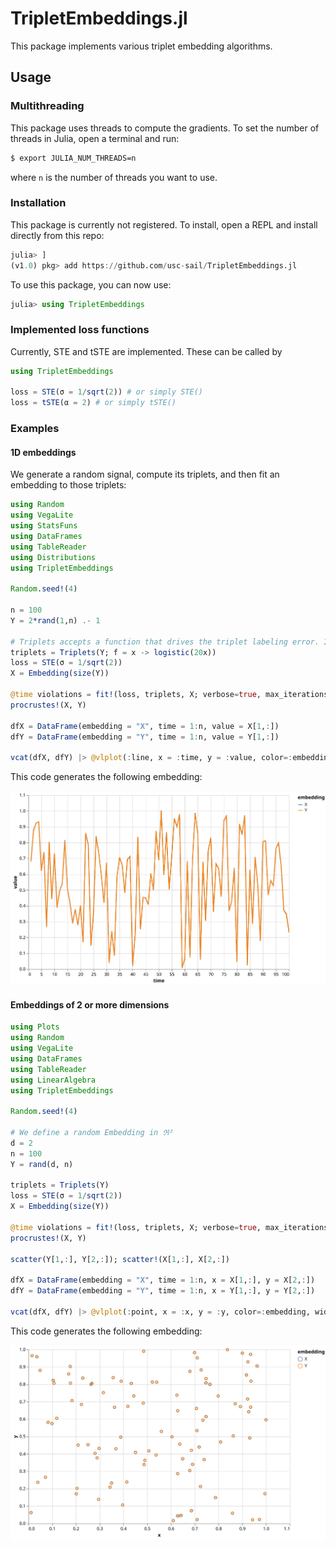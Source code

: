 # TripletEmbeddings.jl
This package implements various triplet embedding algorithms.

## Usage
### Multithreading
This package uses threads to compute the gradients. To set the number of threads in Julia, open a terminal and run:

```bash
$ export JULIA_NUM_THREADS=n
```
where `n` is the number of threads you want to use.

### Installation
This package is currently not registered. To install, open a REPL and install directly from this repo:

```julia
julia> ]
(v1.0) pkg> add https://github.com/usc-sail/TripletEmbeddings.jl
```
To use this package, you can now use:

```julia
julia> using TripletEmbeddings
```

### Implemented loss functions
Currently, STE and tSTE are implemented. These can be called by

```julia
using TripletEmbeddings

loss = STE(σ = 1/sqrt(2)) # or simply STE()
loss = tSTE(α = 2) # or simply tSTE()
```

### Examples
#### 1D embeddings
We generate a random signal, compute its triplets, and then fit an embedding to those triplets:

```julia
using Random
using VegaLite
using StatsFuns
using DataFrames
using TableReader
using Distributions
using TripletEmbeddings

Random.seed!(4)

n = 100
Y = 2*rand(1,n) .- 1

# Triplets accepts a function that drives the triplet labeling error. In this case, the logistic function is used
triplets = Triplets(Y; f = x -> logistic(20x))
loss = STE(σ = 1/sqrt(2))
X = Embedding(size(Y))

@time violations = fit!(loss, triplets, X; verbose=true, max_iterations=1000)
procrustes!(X, Y)

dfX = DataFrame(embedding = "X", time = 1:n, value = X[1,:])
dfY = DataFrame(embedding = "Y", time = 1:n, value = Y[1,:])

vcat(dfX, dfY) |> @vlplot(:line, x = :time, y = :value, color=:embedding, width=600, height=400)
```
This code generates the following embedding:

![1D example](figures/1D.svg)

#### Embeddings of 2 or more dimensions

```julia
using Plots
using Random
using VegaLite
using DataFrames
using TableReader
using LinearAlgebra
using TripletEmbeddings

Random.seed!(4)

# We define a random Embedding in ℜ²
d = 2
n = 100
Y = rand(d, n)

triplets = Triplets(Y)
loss = STE(σ = 1/sqrt(2))
X = Embedding(size(Y))

@time violations = fit!(loss, triplets, X; verbose=true, max_iterations=200)
procrustes!(X, Y)

scatter(Y[1,:], Y[2,:]); scatter!(X[1,:], X[2,:])

dfX = DataFrame(embedding = "X", time = 1:n, x = X[1,:], y = X[2,:])
dfY = DataFrame(embedding = "Y", time = 1:n, x = Y[1,:], y = Y[2,:])

vcat(dfX, dfY) |> @vlplot(:point, x = :x, y = :y, color=:embedding, width=600, height=400)
```
This code generates the following embedding:

![1D example](figures/2D.svg)
